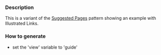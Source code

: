 ### Description
This is a variant of the [Suggested Pages](./?p=organisms-suggested-pages) pattern showing an example with Illustrated Links.

### How to generate
* set the 'view' variable to 'guide'
